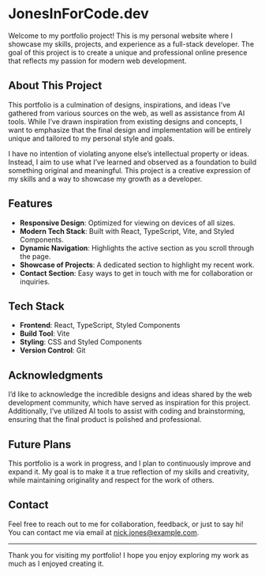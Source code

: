 # JonesInForCode.dev

Welcome to my portfolio project! This is my personal website where I showcase my skills, projects, and experience as a full-stack developer. The goal of this project is to create a unique and professional online presence that reflects my passion for modern web development.

## About This Project

This portfolio is a culmination of designs, inspirations, and ideas I’ve gathered from various sources on the web, as well as assistance from AI tools. While I’ve drawn inspiration from existing designs and concepts, I want to emphasize that the final design and implementation will be entirely unique and tailored to my personal style and goals.

I have no intention of violating anyone else’s intellectual property or ideas. Instead, I aim to use what I’ve learned and observed as a foundation to build something original and meaningful. This project is a creative expression of my skills and a way to showcase my growth as a developer.

## Features

- **Responsive Design**: Optimized for viewing on devices of all sizes.
- **Modern Tech Stack**: Built with React, TypeScript, Vite, and Styled Components.
- **Dynamic Navigation**: Highlights the active section as you scroll through the page.
- **Showcase of Projects**: A dedicated section to highlight my recent work.
- **Contact Section**: Easy ways to get in touch with me for collaboration or inquiries.

## Tech Stack

- **Frontend**: React, TypeScript, Styled Components
- **Build Tool**: Vite
- **Styling**: CSS and Styled Components
- **Version Control**: Git

## Acknowledgments

I’d like to acknowledge the incredible designs and ideas shared by the web development community, which have served as inspiration for this project. Additionally, I’ve utilized AI tools to assist with coding and brainstorming, ensuring that the final product is polished and professional.

## Future Plans

This portfolio is a work in progress, and I plan to continuously improve and expand it. My goal is to make it a true reflection of my skills and creativity, while maintaining originality and respect for the work of others.

## Contact

Feel free to reach out to me for collaboration, feedback, or just to say hi! You can contact me via email at [nick.jones@example.com](mailto:nick.jones@example.com).

---

Thank you for visiting my portfolio! I hope you enjoy exploring my work as much as I enjoyed creating it.
